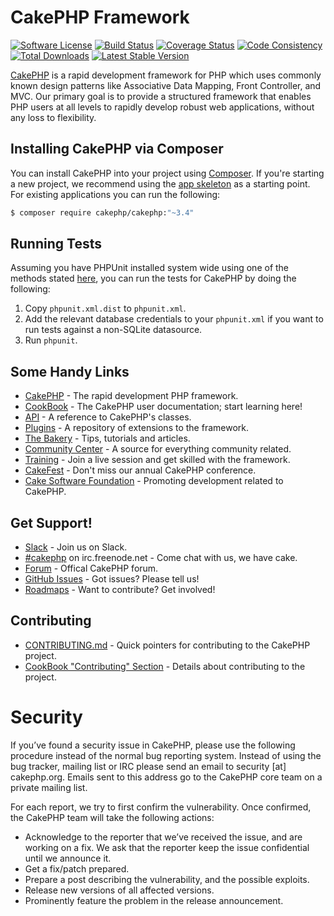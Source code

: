 # CakePHP Framework

[![Software License](https://img.shields.io/badge/license-MIT-brightgreen.svg?style=flat-square)](LICENSE.txt)
[![Build Status](https://img.shields.io/travis/cakephp/cakephp/master.svg?style=flat-square)](https://travis-ci.org/cakephp/cakephp)
[![Coverage Status](https://img.shields.io/codecov/c/github/cakephp/cakephp.svg?style=flat-square)](https://codecov.io/github/cakephp/cakephp)
[![Code Consistency](https://squizlabs.github.io/PHP_CodeSniffer/analysis/cakephp/cakephp/grade.svg)](http://squizlabs.github.io/PHP_CodeSniffer/analysis/cakephp/cakephp/)
[![Total Downloads](https://img.shields.io/packagist/dt/cakephp/cakephp.svg?style=flat-square)](https://packagist.org/packages/cakephp/cakephp)
[![Latest Stable Version](https://img.shields.io/packagist/v/cakephp/cakephp.svg?style=flat-square&label=stable)](https://packagist.org/packages/cakephp/cakephp)

[CakePHP](http://www.cakephp.org) is a rapid development framework for PHP which
uses commonly known design patterns like Associative Data
Mapping, Front Controller, and MVC.  Our primary goal is to provide a structured
framework that enables PHP users at all levels to rapidly develop robust web
applications, without any loss to flexibility.

## Installing CakePHP via Composer

You can install CakePHP into your project using
[Composer](http://getcomposer.org).  If you're starting a new project, we
recommend using the [app skeleton](https://github.com/cakephp/app) as
a starting point. For existing applications you can run the following:

``` bash
$ composer require cakephp/cakephp:"~3.4"
```

## Running Tests

Assuming you have PHPUnit installed system wide using one of the methods stated
[here](http://phpunit.de/manual/current/en/installation.html), you can run the
tests for CakePHP by doing the following:

1. Copy `phpunit.xml.dist` to `phpunit.xml`.
2. Add the relevant database credentials to your `phpunit.xml` if you want to run tests against
   a non-SQLite datasource.
3. Run `phpunit`.

## Some Handy Links

* [CakePHP](http://www.cakephp.org) - The rapid development PHP framework.
* [CookBook](http://book.cakephp.org) - The CakePHP user documentation; start learning here!
* [API](http://api.cakephp.org) - A reference to CakePHP's classes.
* [Plugins](http://plugins.cakephp.org) - A repository of extensions to the framework.
* [The Bakery](http://bakery.cakephp.org) - Tips, tutorials and articles.
* [Community Center](http://community.cakephp.org) - A source for everything community related.
* [Training](http://training.cakephp.org) - Join a live session and get skilled with the framework.
* [CakeFest](http://cakefest.org) - Don't miss our annual CakePHP conference.
* [Cake Software Foundation](http://cakefoundation.org) - Promoting development related to CakePHP.

## Get Support!

* [Slack](http://cakesf.herokuapp.com/) - Join us on Slack.
* [#cakephp](http://webchat.freenode.net/?channels=#cakephp) on irc.freenode.net - Come chat with us, we have cake.
* [Forum](http://discourse.cakephp.org/) - Offical CakePHP forum.
* [GitHub Issues](https://github.com/cakephp/cakephp/issues) - Got issues? Please tell us!
* [Roadmaps](https://github.com/cakephp/cakephp/wiki#roadmaps) - Want to contribute? Get involved!

## Contributing

* [CONTRIBUTING.md](.github/CONTRIBUTING.md) - Quick pointers for contributing to the CakePHP project.
* [CookBook "Contributing" Section](http://book.cakephp.org/3.0/en/contributing.html) - Details about contributing to the project.

# Security

If you’ve found a security issue in CakePHP, please use the following procedure instead of the normal bug reporting system. Instead of using the bug tracker, mailing list or IRC please send an email to security [at] cakephp.org. Emails sent to this address go to the CakePHP core team on a private mailing list.

For each report, we try to first confirm the vulnerability. Once confirmed, the CakePHP team will take the following actions:

- Acknowledge to the reporter that we’ve received the issue, and are working on a fix. We ask that the reporter keep the issue confidential until we announce it.
- Get a fix/patch prepared.
- Prepare a post describing the vulnerability, and the possible exploits.
- Release new versions of all affected versions.
- Prominently feature the problem in the release announcement.
